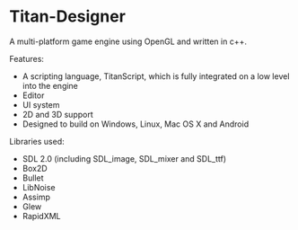 # Titan-Designer

A multi-platform game engine using OpenGL and written in c++.

Features:
  - A scripting language, TitanScript, which is fully integrated on a low level into the engine
  - Editor
  - UI system
  - 2D and 3D support
  - Designed to build on Windows, Linux, Mac OS X and Android

Libraries used:
  - SDL 2.0 (including SDL_image, SDL_mixer and SDL_ttf)
  - Box2D
  - Bullet
  - LibNoise
  - Assimp
  - Glew
  - RapidXML
